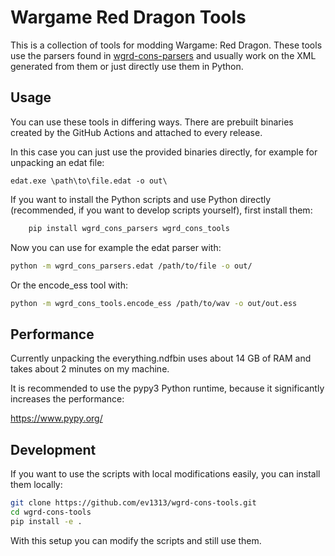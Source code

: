 # Wargame Red Dragon Tools

This is a collection of tools for modding Wargame: Red Dragon.
These tools use the parsers found in [wgrd-cons-parsers](https://github.com/ev1313/wgrd_cons_parsers) and usually
work on the XML generated from them or just directly use them in Python.

## Usage

You can use these tools in differing ways.
There are prebuilt binaries created by the GitHub Actions and attached to every release.

In this case you can just use the provided binaries directly, for example for unpacking an edat file:

```
edat.exe \path\to\file.edat -o out\
```

If you want to install the Python scripts and use Python directly (recommended, if you want to develop scripts yourself), first install them:

``` bash
    pip install wgrd_cons_parsers wgrd_cons_tools
```

Now you can use for example the edat parser with:

``` bash
python -m wgrd_cons_parsers.edat /path/to/file -o out/
```

Or the encode\_ess tool with:

``` bash
python -m wgrd_cons_tools.encode_ess /path/to/wav -o out/out.ess
```


## Performance

Currently unpacking the everything.ndfbin uses about 14 GB of RAM and takes about 2 minutes on my machine.

It is recommended to use the pypy3 Python runtime, because it significantly increases the performance:

https://www.pypy.org/

## Development

If you want to use the scripts with local modifications easily, you can install them locally:

``` sh
git clone https://github.com/ev1313/wgrd-cons-tools.git
cd wgrd-cons-tools
pip install -e .

```

With this setup you can modify the scripts and still use them.
